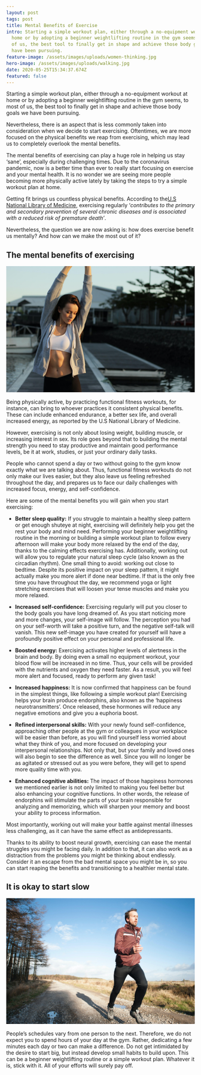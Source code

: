 ```yaml
---
layout: post
tags: post
title: Mental Benefits of Exercise
intro: Starting a simple workout plan, either through a no-equipment workout at
  home or by adopting a beginner weightlifting routine in the gym seems, to most
  of us, the best tool to finally get in shape and achieve those body goals we
  have been pursuing.
feature-image: /assets/images/uploads/women-thinking.jpg
hero-image: /assets/images/uploads/walking.jpg
date: 2020-05-25T15:34:37.674Z
featured: false
---
```

Starting a simple workout plan, either through a no-equipment workout at home or by adopting a beginner weightlifting routine in the gym seems, to most of us, the best tool to finally get in shape and achieve those body goals we have been pursuing.

Nevertheless, there is an aspect that is less commonly taken into consideration when we decide to start exercising. Oftentimes, we are more focused on the physical benefits we reap from exercising, which may lead us to completely overlook the mental benefits.

The mental benefits of exercising can play a huge role in helping us stay ‘sane’, especially during challenging times. Due to the coronavirus pandemic, now is a better time than ever to really start focusing on exercise and your mental health. It is no wonder we are seeing more people becoming more physically active lately by taking the steps to try a simple workout plan at home.

Getting fit brings us countless physical benefits. According to the[U.S National Library of Medicine](https://www.ncbi.nlm.nih.gov/pmc/articles/PMC1402378/), exercising regularly ‘*contributes to the primary and secondary prevention of several chronic diseases and is associated with a reduced risk of premature death’*.

Nevertheless, the question we are now asking is: how does exercise benefit us mentally? And how can we make the most out of it?

## **The mental benefits of exercising**

![simple workout stretch](/assets/images/uploads/women-stretching.jpg)

Being physically active, by practicing functional fitness workouts, for instance, can bring to whoever practices it consistent physical benefits. These can include enhanced endurance, a better sex life, and overall increased energy, as reported by the U.S National Library of Medicine.

However, exercising is not only about losing weight, building muscle, or increasing interest in sex. Its role goes beyond that to building the mental strength you need to stay productive and maintain good performance levels, be it at work, studies, or just your ordinary daily tasks.

People who cannot spend a day or two without going to the gym know exactly what we are talking about. Thus, functional fitness workouts do not only make our lives easier, but they also leave us feeling refreshed throughout the day, and prepares us to face our daily challenges with increased focus, energy, and self-confidence.

Here are some of the mental benefits you will gain when you start exercising:

* **Better sleep quality:** If you struggle to maintain a healthy sleep pattern or get enough shuteye at night, exercising will definitely help you get the rest your body and mind need. Performing your beginner weightlifting routine in the morning or building a simple workout plan to follow every afternoon will make your body more relaxed by the end of the day, thanks to the calming effects exercising has. Additionally, working out will allow you to regulate your natural sleep cycle (also known as the circadian rhythm). One small thing to avoid: working out close to bedtime. Despite its positive impact on your sleep pattern, it might actually make you more alert if done near bedtime. If that is the only free time you have throughout the day, we recommend yoga or light stretching exercises that will loosen your tense muscles and make you more relaxed. 


* **Increased self-confidence:** Exercising regularly will put you closer to the body goals you have long dreamed of. As you start noticing more and more changes, your self-image will follow. The perception you had on your self-worth will take a positive turn, and the negative self-talk will vanish. This new self-image you have created for yourself will have a profoundly positive effect on your personal and professional life. 


* **Boosted energy:** Exercising activates higher levels of alertness in the brain and body. By doing even a small no equipment workout, your blood flow will be increased in no time. Thus, your cells will be provided with the nutrients and oxygen they need faster. As a result, you will feel more alert and focused, ready to perform any given task!


* **Increased happiness:** It is now confirmed that happiness can be found in the simplest things, like following a simple workout plan! Exercising helps your brain produce endorphins, also known as the ‘happiness neurotransmitters’. Once released, these hormones will reduce any negative emotions and give you a euphoria boost. 


* **Refined interpersonal skills:** With your newly found self-confidence, approaching other people at the gym or colleagues in your workplace will be easier than before, as you will find yourself less worried about what they think of you, and more focused on developing your interpersonal relationships. Not only that, but your family and loved ones will also begin to see the difference as well. Since you will no longer be as agitated or stressed out as you were before, they will get to spend more quality time with you. 


* **Enhanced cognitive abilities:** The impact of those happiness hormones we mentioned earlier is not only limited to making you feel better but also enhancing your cognitive functions. In other words, the release of endorphins will stimulate the parts of your brain responsible for analyzing and memorizing, which will sharpen your memory and boost your ability to process information. 

Most importantly, working out will make your battle against mental illnesses less challenging, as it can have the same effect as antidepressants.

Thanks to its ability to boost neural growth, exercising can ease the mental struggles you might be facing daily. In addition to that, it can also work as a distraction from the problems you might be thinking about endlessly. Consider it an escape from the bad mental space you might be in, so you can start reaping the benefits and transitioning to a healthier mental state.

## **It is okay to start slow**

![jogging no equipment workout](/assets/images/uploads/man-running.jpg)

People’s schedules vary from one person to the next. Therefore, we do not expect you to spend hours of your day at the gym. Rather, dedicating a few minutes each day or two can make a difference. Do not get intimidated by the desire to start big, but instead develop small habits to build upon. This can be a beginner weightlifting routine or a simple workout plan. Whatever it is, stick with it. All of your efforts will surely pay off.